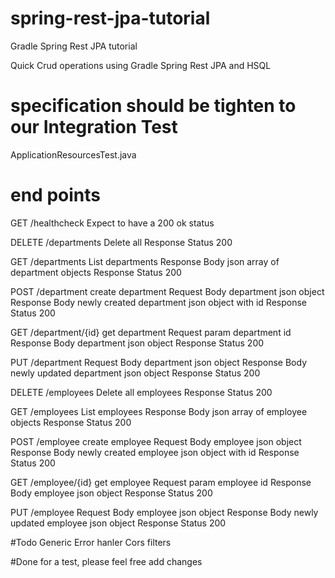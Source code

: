 # spring-rest-jpa-tutorial
Gradle Spring Rest JPA tutorial

Quick Crud operations using Gradle Spring Rest JPA and HSQL

# specification should be tighten to our Integration Test
ApplicationResourcesTest.java

# end points

GET /healthcheck
Expect to have a 200 ok status


DELETE /departments
Delete all
Response Status 200

GET /departments
List departments
Response Body json array of department objects
Response Status 200

POST /department
create department
Request Body department json object
Response Body newly created department json object with id
Response Status 200

GET /department/{id}
get department
Request param department id
Response Body department json object
Response Status 200

PUT /department
Request Body department json object
Response Body newly updated department json object
Response Status 200


DELETE /employees
Delete all employees
Response Status 200

GET /employees
List employees
Response Body json array of employee objects
Response Status 200

POST /employee
create employee
Request Body employee json object
Response Body newly created employee json object with id
Response Status 200

GET /employee/{id}
get employee
Request param employee id
Response Body employee json object
Response Status 200

PUT /employee
Request Body employee json object
Response Body newly updated employee json object
Response Status 200

#Todo
Generic Error hanler
Cors filters


#Done for a test, please feel free add changes


